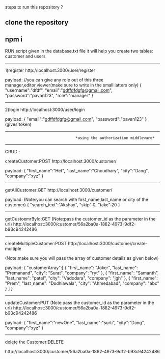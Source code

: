 steps to run this repository ?

clone the repository
--------------------------------------------------------------------------------------------------------
npm i
---------------------------------------------------------------------------------------------------------
RUN  script given in the database.txt file it will help you create two tables:
customer and users

----------------------------------------------------------------------------------------------------------
1)register
http://localhost:3000/user/register

payload:
//you can give any role out of this three manager,editor,viewer(make sure to write in the small latters only) 
{
    "username":"dfdf",
    "email":"gdffdfdgfg@gmail.com",
    "password":"pavan123",
    "role":"manager"
}

----------------------------------------------------------------------------------------------------------
2)login
http://localhost:3000/user/login

payload:
{
   "email":"gdffdfdgfg@gmail.com",
    "password":"pavan123"
}
(gives token)

--------------------------------------------------------------------------------------------------------------
                                    *using the authorization middleware*
--------------------------------------------------------------------------------------------------------------
CRUD :

createCustomer:POST
http://localhost:3000/customer/

payload:
{
    "first_name":"Het",
    "last_name":"Choudhary",
    "city":"Dang",
    "company":"xyz"
}

---------------------------------------------------------------------------------------------------------------

getAllCustomer:GET
http://localhost:3000/customer/

payload:
(Note:you can search with first_name,last_name or city of the customer)
{
    "search_text":"Akshay",
    "skip":0,
    "take":20
}

---------------------------------------------------------------------------------------------------------------

getCustoemrById:GET
(Note:pass the customer_id as the parameter in the url)
http://localhost:3000/customer/56a2ba0a-1882-4973-9df2-b93c94242486

---------------------------------------------------------------------------------------------------------------

createMultipleCustomer:POST
http://localhost:3000/customer/create-multiple

(Note:make sure you will pass the array of customer details as given below)

payload:
{
    "customerArray":[
    {
        "first_name": "Joker",
        "last_name": "Premanand",
        "city": "Surat",
        "company": "ryt"
    },
    {
        "first_name": "Samanth",
        "last_name": "patel",
        "city": "Vadodara",
        "company": "jgh"
    },
    {
        "first_name": "Prem",
        "last_name": "Dodhiawala",
        "city": "Ahmedabad",
        "company": "abc"
    }
]
}

------------------------------------------------------------------------------------------------------------------

updateCustomer:PUT
(Note:pass the customer_id as the parameter in the url)
http://localhost:3000/customer/56a2ba0a-1882-4973-9df2-b93c94242486

payload:
{
    "first_name":"newOne",
    "last_name":"surti",
    "city":"Dang",
    "company":"xyz"
}

-------------------------------------------------------------------------------------------------------------------

delete the Customer:DELETE

http://localhost:3000/customer/56a2ba0a-1882-4973-9df2-b93c94242486






